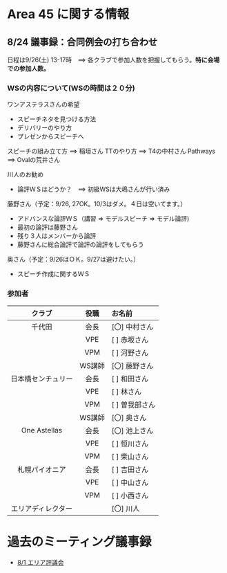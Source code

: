 # Area 45 に関する情報

## 8/24 議事録：合同例会の打ち合わせ
日程は9/26(土) 13-17時　==> 各クラブで参加人数を把握してもらう。**特に会場での参加人数。**

### WSの内容について(WSの時間は２０分)
ワンアステラスさんの希望
- スピーチネタを見つける方法
- デリバリーのやり方
- プレゼンからスピーチへ

スピーチの組み立て方 ==> 稲垣さん
TTのやり方 ==> T4の中村さん
Pathways ==> Ovalの荒井さん

川人のお勧め
- 論評ＷＳはどうか？　==>  初級WSは大嶋さんが行い済み

藤野さん（予定：9/26, 27OK。10/3はダメ。４日は空いてます。）
- アドバンスな論評ＷＳ（講習 => モデルスピーチ => モデル論評)
- 最初の論評は藤野さん
- 残り３人はメンバーから論評
- 藤野さんに総合論評で論評の論評をしてもらう

奥さん（予定：9/26はＯＫ。9/27は避けたい。）
- スピーチ作成に関するＷＳ

### 参加者
|クラブ|役職|お名前 |
|:-----:|:---:|:-----------|
| 千代田 | 会長 | [〇] 中村さん |
| | VPE | [ ] 赤坂さん |
| | VPM | [ ] 河野さん |
| | WS講師 | [〇] 藤野さん |
| 日本橋センチュリー | 会長 | [ ] 和田さん |
| | VPE | [ ] 林さん |
| | VPM | [ ] 曽我部さん |
| | WS講師 | [〇] 奥さん |
| One Astellas | 会長 | [〇] 池上さん |
| | VPE | [ ] 恒川さん |
| | VPM | [ ] 柴山さん |
| 札幌パイオニア | 会長 | [ ] 吉田さん |
| | VPE | [ ] 中山さん |
| | VPM | [ ] 小西さん |
| エリアディレクター  |  |  [〇] 川人 |

# 過去のミーティング議事録
* [8/1 エリア評議会](https://github.com/norip6jp/toastmasters/blob/master/area45_20-21/AreaCouncil0801.md)
